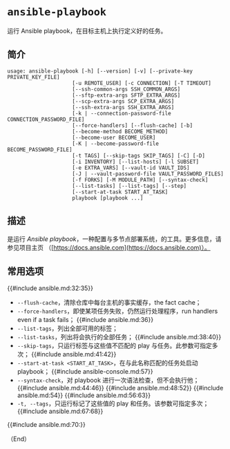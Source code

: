 # `ansible-playbook`

运行 Ansible playbook，在目标主机上执行定义好的任务。

## 简介

```console
usage: ansible-playbook [-h] [--version] [-v] [--private-key PRIVATE_KEY_FILE]
                     [-u REMOTE_USER] [-c CONNECTION] [-T TIMEOUT]
                     [--ssh-common-args SSH_COMMON_ARGS]
                     [--sftp-extra-args SFTP_EXTRA_ARGS]
                     [--scp-extra-args SCP_EXTRA_ARGS]
                     [--ssh-extra-args SSH_EXTRA_ARGS]
                     [-k | --connection-password-file CONNECTION_PASSWORD_FILE]
                     [--force-handlers] [--flush-cache] [-b]
                     [--become-method BECOME_METHOD]
                     [--become-user BECOME_USER]
                     [-K | --become-password-file BECOME_PASSWORD_FILE]
                     [-t TAGS] [--skip-tags SKIP_TAGS] [-C] [-D]
                     [-i INVENTORY] [--list-hosts] [-l SUBSET]
                     [-e EXTRA_VARS] [--vault-id VAULT_IDS]
                     [-J | --vault-password-file VAULT_PASSWORD_FILES]
                     [-f FORKS] [-M MODULE_PATH] [--syntax-check]
                     [--list-tasks] [--list-tags] [--step]
                     [--start-at-task START_AT_TASK]
                     playbook [playbook ...]
```

## 描述

是运行 *Ansible playbook*，一种配置与多节点部署系统，的工具。更多信息，请参见项目主页 （[https://docs.ansible.com](https://docs.ansible.com)）。


## 常用选项

{{#include ansible.md:32:35}}
- `--flush-cache`，清除仓库中每台主机的事实缓存，the fact cache；
- `--force-handlers`，即使某项任务失败，仍然运行处理程序，run handlers even if a task fails；
{{#include ansible.md:36}}
- `--list-tags`，列出全部可用的标签；
- `--list-tasks`，列出将会执行的全部任务；
{{#include ansible.md:38:40}}
- `--skip-tags`，只运行标签与这些值不匹配的 play 与任务。此参数可指定多次；
{{#include ansible.md:41:42}}
- `--start-at-task <START_AT_TASK>`，在与此名称匹配的任务处启动 playbook；
{{#include ansible-console.md:57}}
- `--syntax-check`，对 playbook 进行一次语法检查，但不会执行他；
{{#include ansible.md:44:46}}
{{#include ansible.md:48:52}}
{{#include ansible.md:54}}
{{#include ansible.md:56:63}}
- `-t, --tags`，只运行标记了这些值的 play 和任务。该参数可指定多次；
{{#include ansible.md:67:68}}


{{#include ansible.md:70:}}


（End）


